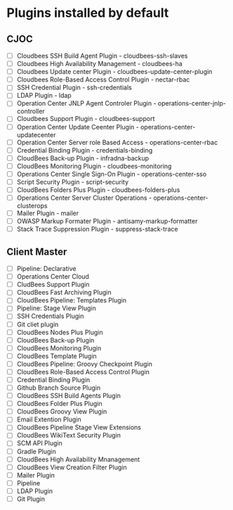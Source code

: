 # Plugins installed by default

## CJOC

- [ ] Cloudbees SSH Build Agent Plugin - cloudbees-ssh-slaves
- [ ] Cloudbees High Availability Management - cloudbees-ha
- [ ] Cloudbees Update center Plugin - cloudbees-update-center-plugin
- [ ] Cloudbees Role-Based Access Control Plugin - nectar-rbac
- [ ] SSH Credential Plugin - ssh-credentials
- [ ] LDAP Plugin - ldap
- [ ] Operation Center JNLP Agent Controler Plugin - operations-center-jnlp-controller
- [ ] Cloudbees Support Plugin - cloudbees-support
- [ ] Operation Center Update Ceenter Plugin - operations-center-updatecenter
- [ ] Operation Center Server role Based Access - operations-center-rbac
- [ ] Credential Binding Plugin - credentials-binding
- [ ] CloudBees Back-up Plugin - infradna-backup
- [ ] CloudBees Monitoring Plugin - cloudbees-monitoring
- [ ] Operations Center Single Sign-On Plugin - operations-center-sso
- [ ] Script Security Plugin - script-security
- [ ] CloudBees Folders Plus Plugin - cloudbees-folders-plus
- [ ] Operations Center Server Cluster Operations - operations-center-clusterops
- [ ] Mailer Plugin - mailer
- [ ] OWASP Markup Formater Plugin - antisamy-markup-formatter
- [ ] Stack Trace Suppression Plugin - suppress-stack-trace

## Client Master

- [ ] Pipeline: Declarative
- [ ] Operations Center Cloud
- [ ] CludBees Support Plugin
- [ ] CloudBees Fast Archiving Plugin
- [ ] CloudBees Pipeline: Templates Plugin
- [ ] Pipeline: Stage View Plugin
- [ ] SSH Credentials Plugin
- [ ] Git cliet plugin
- [ ] CloudBees Nodes Plus Plugin
- [ ] CloudBees Back-up Plugin
- [ ] CloudBees Monitoring Plugin
- [ ] CloudBees Template Plugin
- [ ] CloudBees Pipeline: Groovy Checkpoint Plugin
- [ ] CloudBees Role-Based Access Control Plugin
- [ ] Credential Binding Plugin
- [ ] Github Branch Source Plugin
- [ ] CloudBees SSH Build Agents Plugin
- [ ] CloudBees Folder Plus Plugin
- [ ] CloudBees Groovy View Plugin
- [ ] Email Extention Plugin
- [ ] CloudBees Pipeline Stage View Extensions
- [ ] CloudBees WikiText Security Plugin
- [ ] SCM API Plugin
- [ ] Gradle Plugin
- [ ] CloudBees High Availability Mnanagement
- [ ] CloudBees View Creation Filter Plugin
- [ ] Mailer Plugin
- [ ] Pipeline
- [ ] LDAP Plugin
- [ ] Git Plugin